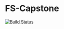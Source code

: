 # FS-Capstone

[![Build Status](https://travis-ci.com/bplusv/fs-capstone.svg?branch=master)](https://travis-ci.com/bplusv/fs-capstone)
